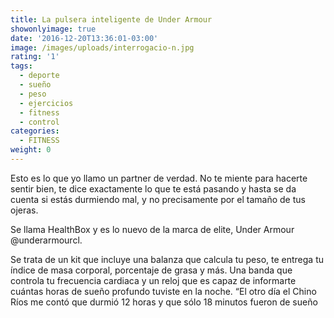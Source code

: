 ```yaml
---
title: La pulsera inteligente de Under Armour
showonlyimage: true
date: '2016-12-20T13:36:01-03:00'
image: /images/uploads/interrogacio-n.jpg
rating: '1'
tags:
  - deporte
  - sueño
  - peso
  - ejercicios
  - fitness
  - control
categories:
  - FITNESS
weight: 0
---
```

Esto es lo que yo llamo un partner de verdad. No te miente para hacerte sentir bien, te dice exactamente lo que te está pasando y hasta se da cuenta si estás durmiendo mal, y no precisamente por el tamaño de tus ojeras.

<!--more-->

Se llama HealthBox y es lo nuevo de la marca de elite, Under Armour @underarmourcl.



Se trata de un kit que incluye una balanza que calcula tu peso, te entrega tu índice de masa corporal, porcentaje de grasa y más. Una banda que controla tu frecuencia cardiaca y un reloj que es capaz de informarte cuántas horas de sueño profundo tuviste en la noche. “El otro día el Chino Ríos me contó que durmió 12 horas y que sólo 18 minutos fueron de sueño
